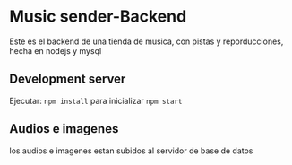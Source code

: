 # Music sender-Backend

Este es el backend de una tienda de musica, con pistas y reporducciones, hecha en nodejs y mysql

## Development server

Ejecutar: ```npm install```
para inicializar ```npm start```

## Audios e imagenes
los audios e imagenes estan subidos al servidor de base de datos